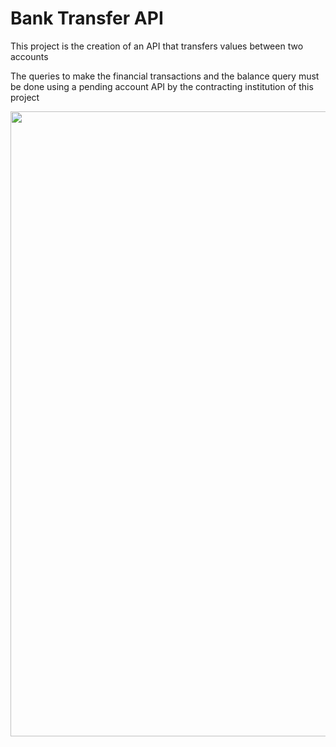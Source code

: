# Bank Transfer API 

This project is the creation of an API that transfers values ​​between two accounts

The queries to make the financial transactions and the balance query must be done using a pending account API by the contracting institution of this project
<div align="center">
<img src="https://user-images.githubusercontent.com/52383586/135375751-c70504f4-d590-4258-94bc-db039c46fd91.png" width="1000px"/>
</div>
